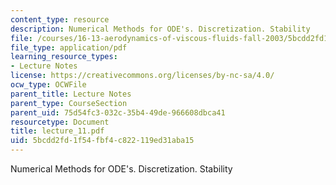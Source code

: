 ```yaml
---
content_type: resource
description: Numerical Methods for ODE's. Discretization. Stability
file: /courses/16-13-aerodynamics-of-viscous-fluids-fall-2003/5bcdd2fd1f54fbf4c822119ed31aba15_lecture_11.pdf
file_type: application/pdf
learning_resource_types:
- Lecture Notes
license: https://creativecommons.org/licenses/by-nc-sa/4.0/
ocw_type: OCWFile
parent_title: Lecture Notes
parent_type: CourseSection
parent_uid: 75d54fc3-032c-35b4-49de-966608dbca41
resourcetype: Document
title: lecture_11.pdf
uid: 5bcdd2fd-1f54-fbf4-c822-119ed31aba15
---
```

Numerical Methods for ODE's. Discretization. Stability